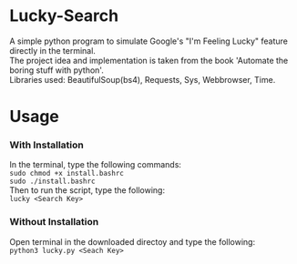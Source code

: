 # Lucky-Search
A simple python program to simulate Google's "I'm Feeling Lucky" feature directly in the terminal.  
The project idea and implementation is taken from the book 'Automate the boring stuff with python'.  
Libraries used: BeautifulSoup(bs4), Requests, Sys, Webbrowser, Time.    

# Usage
### With Installation
In the terminal, type the following commands:  
`sudo chmod +x install.bashrc`  
`sudo ./install.bashrc`  
Then to run the script, type the following:  
`lucky <Search Key>`  
  
### Without Installation  
Open terminal in the downloaded directoy and type the following:  
`python3 lucky.py <Seach Key>`
